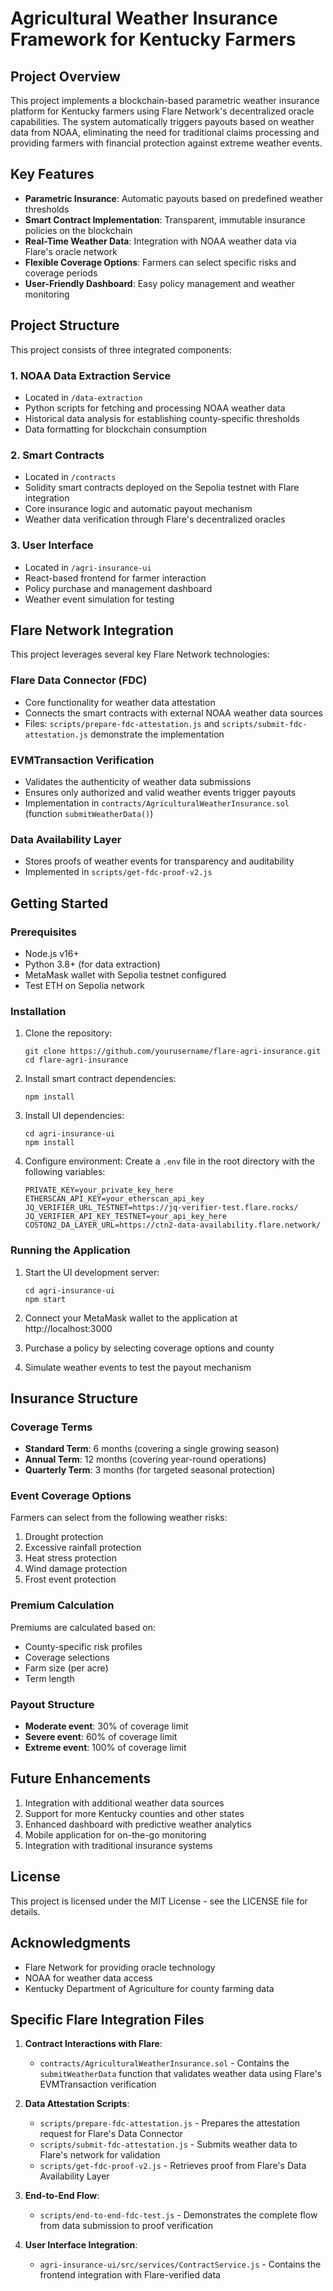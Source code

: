 # Agricultural Weather Insurance Framework for Kentucky Farmers

## Project Overview

This project implements a blockchain-based parametric weather insurance platform for Kentucky farmers using Flare Network's decentralized oracle capabilities. The system automatically triggers payouts based on weather data from NOAA, eliminating the need for traditional claims processing and providing farmers with financial protection against extreme weather events.

## Key Features

- **Parametric Insurance**: Automatic payouts based on predefined weather thresholds
- **Smart Contract Implementation**: Transparent, immutable insurance policies on the blockchain
- **Real-Time Weather Data**: Integration with NOAA weather data via Flare's oracle network
- **Flexible Coverage Options**: Farmers can select specific risks and coverage periods
- **User-Friendly Dashboard**: Easy policy management and weather monitoring

## Project Structure

This project consists of three integrated components:

### 1. NOAA Data Extraction Service

- Located in `/data-extraction`
- Python scripts for fetching and processing NOAA weather data
- Historical data analysis for establishing county-specific thresholds
- Data formatting for blockchain consumption

### 2. Smart Contracts

- Located in `/contracts`
- Solidity smart contracts deployed on the Sepolia testnet with Flare integration
- Core insurance logic and automatic payout mechanism
- Weather data verification through Flare's decentralized oracles

### 3. User Interface

- Located in `/agri-insurance-ui`
- React-based frontend for farmer interaction
- Policy purchase and management dashboard
- Weather event simulation for testing

## Flare Network Integration

This project leverages several key Flare Network technologies:

### Flare Data Connector (FDC)
- Core functionality for weather data attestation
- Connects the smart contracts with external NOAA weather data sources
- Files: `scripts/prepare-fdc-attestation.js` and `scripts/submit-fdc-attestation.js` demonstrate the implementation

### EVMTransaction Verification 
- Validates the authenticity of weather data submissions
- Ensures only authorized and valid weather events trigger payouts
- Implementation in `contracts/AgriculturalWeatherInsurance.sol` (function `submitWeatherData()`)

### Data Availability Layer
- Stores proofs of weather events for transparency and auditability
- Implemented in `scripts/get-fdc-proof-v2.js`

## Getting Started

### Prerequisites

- Node.js v16+
- Python 3.8+ (for data extraction)
- MetaMask wallet with Sepolia testnet configured
- Test ETH on Sepolia network

### Installation

1. Clone the repository:
   ```
   git clone https://github.com/yourusername/flare-agri-insurance.git
   cd flare-agri-insurance
   ```

2. Install smart contract dependencies:
   ```
   npm install
   ```

3. Install UI dependencies:
   ```
   cd agri-insurance-ui
   npm install
   ```

4. Configure environment:
   Create a `.env` file in the root directory with the following variables:
   ```
   PRIVATE_KEY=your_private_key_here
   ETHERSCAN_API_KEY=your_etherscan_api_key
   JQ_VERIFIER_URL_TESTNET=https://jq-verifier-test.flare.rocks/
   JQ_VERIFIER_API_KEY_TESTNET=your_api_key_here
   COSTON2_DA_LAYER_URL=https://ctn2-data-availability.flare.network/
   ```

### Running the Application

1. Start the UI development server:
   ```
   cd agri-insurance-ui
   npm start
   ```

2. Connect your MetaMask wallet to the application at http://localhost:3000

3. Purchase a policy by selecting coverage options and county

4. Simulate weather events to test the payout mechanism

## Insurance Structure

### Coverage Terms

- **Standard Term**: 6 months (covering a single growing season)
- **Annual Term**: 12 months (covering year-round operations)
- **Quarterly Term**: 3 months (for targeted seasonal protection)

### Event Coverage Options

Farmers can select from the following weather risks:
1. Drought protection
2. Excessive rainfall protection
3. Heat stress protection
4. Wind damage protection
5. Frost event protection

### Premium Calculation

Premiums are calculated based on:
- County-specific risk profiles
- Coverage selections
- Farm size (per acre)
- Term length

### Payout Structure

- **Moderate event**: 30% of coverage limit
- **Severe event**: 60% of coverage limit
- **Extreme event**: 100% of coverage limit

## Future Enhancements

1. Integration with additional weather data sources
2. Support for more Kentucky counties and other states
3. Enhanced dashboard with predictive weather analytics
4. Mobile application for on-the-go monitoring
5. Integration with traditional insurance systems

## License

This project is licensed under the MIT License - see the LICENSE file for details.

## Acknowledgments

- Flare Network for providing oracle technology
- NOAA for weather data access
- Kentucky Department of Agriculture for county farming data

## Specific Flare Integration Files

1. **Contract Interactions with Flare**:
   * `contracts/AgriculturalWeatherInsurance.sol` - Contains the `submitWeatherData` function that validates weather data using Flare's EVMTransaction verification

2. **Data Attestation Scripts**:
   * `scripts/prepare-fdc-attestation.js` - Prepares the attestation request for Flare's Data Connector
   * `scripts/submit-fdc-attestation.js` - Submits weather data to Flare's network for validation
   * `scripts/get-fdc-proof-v2.js` - Retrieves proof from Flare's Data Availability Layer

3. **End-to-End Flow**:
   * `scripts/end-to-end-fdc-test.js` - Demonstrates the complete flow from data submission to proof verification

4. **User Interface Integration**:
   * `agri-insurance-ui/src/services/ContractService.js` - Contains the frontend integration with Flare-verified data
